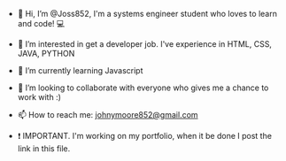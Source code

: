 - 👋 Hi, I’m @Joss852, I'm a systems engineer student who loves to learn and code! 💻
- 👀 I’m interested in get a developer job. I've experience in HTML, CSS, JAVA, PYTHON
- 🌱 I’m currently learning Javascript
- 💞️ I’m looking to collaborate with everyone who gives me a chance to work with :)
- 📫 How to reach me: johnymoore852@gmail.com

- ❗ IMPORTANT. I'm working on my portfolio, when it be done I post the link in this file.
